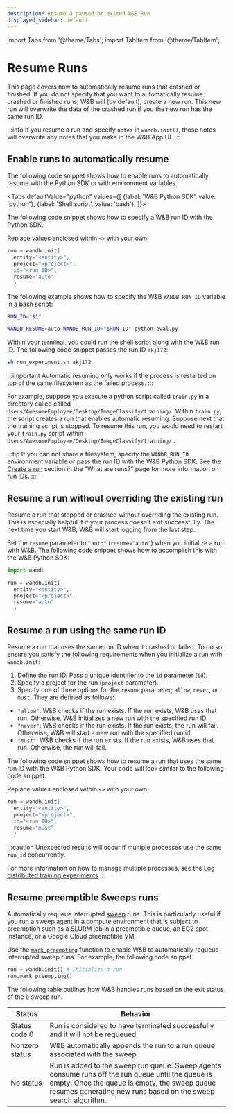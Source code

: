 ```yaml
---
description: Resume a paused or exited W&B Run
displayed_sidebar: default
---
```

import Tabs from '@theme/Tabs';
import TabItem from '@theme/TabItem';

# Resume Runs

<head>
  <title>Resume W&B Runs</title>
</head>

This page covers how to automatically resume runs that crashed or finished. If you do not specify that you want to automatically resume crashed or finished runs, W&B will (by default), create a new run. This new run will overwrite the data of the crashed run if you the new run has the same run ID.

:::info
If you resume a run and specify `notes` in `wandb.init()`, those notes will overwrite any notes that you make in the W&B App UI.
:::


## Enable runs to automatically resume 
The following code snippet shows how to enable runs to automatically resume with the Python SDK or with environment variables. 

<Tabs
  defaultValue="python"
  values={[
    {label: 'W&B Python SDK', value: 'python'},
    {label: 'Shell script', value: 'bash'},
  ]}>
  <TabItem value="python">

The following code snippet shows how to specify a W&B run ID with the Python SDK. 

Replace values enclosed within `<>` with your own:

```python
run = wandb.init(
  entity="<entity>", 
  project="<project>", 
  id="<run ID>", 
  resume="auto"
  )
```

  </TabItem>
  <TabItem value="bash">

The following example shows how to specify the W&B `WANDB_RUN_ID` variable in a bash script: 

```bash title="run_experiment.sh"
RUN_ID="$1"

WANDB_RESUME=auto WANDB_RUN_ID="$RUN_ID" python eval.py
```
Within your terminal, you could run the shell script along with the W&B run ID. The following code snippet passes the run ID `akj172`: 

```bash
sh run_experiment.sh akj172 
```

  </TabItem>
</Tabs>

:::important
Automatic resuming only works if the process is restarted on top of the same filesystem as the failed process. 
:::

For example, suppose you execute a python script called `train.py` in a directory called called `Users/AwesomeEmployee/Desktop/ImageClassify/training/`. Within `train.py`, the script creates a run that enables automatic resuming. Suppose next that the training script is stopped.  To resume this run, you would need to restart your `train.py` script within `Users/AwesomeEmployee/Desktop/ImageClassify/training/` .


:::tip
If you can not share a filesystem, specify the `WANDB_RUN_ID` environment variable or pass the run ID with the W&B Python SDK. See the [Create a run](./intro.md#create-a-run) section in the "What are runs?" page for more information on run IDs.
:::


## Resume a run without overriding the existing run
Resume a run that stopped or crashed without overriding the existing run. This is especially helpful if  if your process doesn't exit successfully. The next time you start W&B, W&B will start logging from the last step.

Set the `resume` parameter to `"auto"` (`resume="auto"`) when you initialize a run with W&B. The following code snippet shows how to accomplish this with the W&B Python SDK:

```python
import wandb

run = wandb.init(
  entity="<entity>", 
  project="<project>", 
  resume="auto"
  )
```

## Resume a run using the same run ID
Resume a run that uses the same run ID when it crashed or failed. To do so, ensure you satisfy the following requirements when you initialize a run with `wandb.init`:

1. Define the run ID. Pass a unique identifier to the `id` parameter (`id`).
2. Specify a project for the run (`project` parameter).
3. Specify one of three options for the `resume` parameter; `allow`, `never`, or `must`. They are defined as follows:
  - `"allow"`:  W&B checks if the run exists. If the run exists, W&B uses that run. Otherwise, W&B initializes a new run with the specified run ID. 
  - `"never"`: W&B checks if the run exists. If the run exists, the run will fail. Otherwise, W&B will start a new run with the specified run id.
  - `"must"`: W&B checks if the run exists. If the run exists, W&B uses that run. Otherwise, the run will fail.


The following code snippet shows how to resume  a run that uses the same run ID with the W&B Python SDK. Your code will look similar to the following code snippet. 

Replace values enclosed within `<>` with your own:

```python
run = wandb.init(
  entity="<entity>", 
  project="<project>", 
  id="<run ID>", 
  resume="must"
  )
```

:::caution
Unexpected results will occur if multiple processes use the same `run_id` concurrently. 


For more information on  how to manage multiple processes, see the [Log distributed training experiments](../track/log/distributed-training.md) 
:::


## Resume preemptible Sweeps runs
Automatically requeue interrupted [sweep](../sweeps/intro.md) runs. This is particularly useful if you run a sweep agent in a compute environment that is subject to preemption such as a SLURM job in a preemptible queue, an EC2 spot instance, or a Google Cloud preemptible VM.

Use the [`mark_preempting`](../../ref/python/run.md#markpreempting) function to enable W&B to automatically requeue interrupted sweep runs. For example, the following code snippet

```python
run = wandb.init() # Initialize a run
run.mark_preempting()
```
The following table outlines how W&B handles runs based on the exit status of the a sweep run.

|Status| Behavior |
|------| ---------|
|Status code 0| Run is considered to have terminated successfully and it will not be requeued.  |
|Nonzero status| W&B automatically appends the run to a run queue associated with the sweep.|
|No status| Run is added to the sweep run queue. Sweep agents consume runs off the run queue until the queue is empty. Once the queue is empty, the sweep queue resumes generating new runs based on the sweep search algorithm.|



